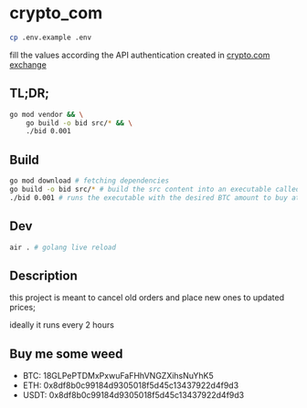 # crypto_com
```bash
cp .env.example .env
```

fill the values according the API authentication created in [crypto.com exchange](https://crypto.com/exchange/personal/api-management)


## TL;DR;
```bash
go mod vendor && \
    go build -o bid src/* && \
    ./bid 0.001
```

## Build
```bash
go mod download # fetching dependencies
go build -o bid src/* # build the src content into an executable called 'bid'
./bid 0.001 # runs the executable with the desired BTC amount to buy at average price
```

## Dev
```bash
air . # golang live reload
```


## Description

this project is meant to cancel old orders and place new ones to updated prices;

ideally it runs every 2 hours


## Buy me some weed

- BTC: 18GLPePTDMxPxwuFaFHhVNGZXihsNuYhK5
- ETH: 0x8df8b0c99184d9305018f5d45c13437922d4f9d3
- USDT: 0x8df8b0c99184d9305018f5d45c13437922d4f9d3
